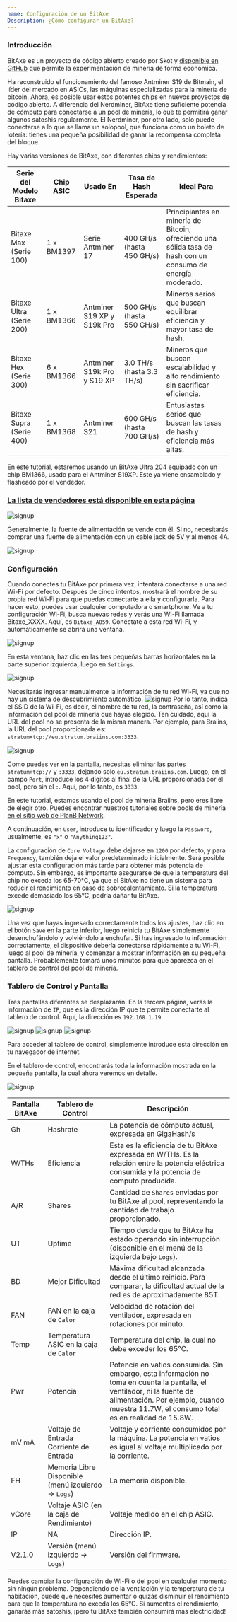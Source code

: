 ```yaml
---
name: Configuración de un BitAxe
Description: ¿Cómo configurar un BitAxe?
---
```


### Introducción

BitAxe es un proyecto de código abierto creado por Skot y [disponible en GitHub](https://github.com/skot/bitaxe) que permite la experimentación de minería de forma económica.

Ha reconstruido el funcionamiento del famoso Antminer S19 de Bitmain, el líder del mercado en ASICs, las máquinas especializadas para la minería de bitcoin. Ahora, es posible usar estos potentes chips en nuevos proyectos de código abierto. A diferencia del Nerdminer, BitAxe tiene suficiente potencia de cómputo para conectarse a un pool de minería, lo que te permitirá ganar algunos satoshis regularmente. El Nerdminer, por otro lado, solo puede conectarse a lo que se llama un solopool, que funciona como un boleto de lotería: tienes una pequeña posibilidad de ganar la recompensa completa del bloque.

Hay varias versiones de BitAxe, con diferentes chips y rendimientos:

| Serie del Modelo Bitaxe  | Chip ASIC | Usado En                     | Tasa de Hash Esperada       | Ideal Para                                                                                                  |
| ------------------------ | --------- | --------------------------- | --------------------------- | ---------------------------------------------------------------------------------------------------------- |
| Bitaxe Max (Serie 100)   | 1 x BM1397| Serie Antminer 17           | 400 GH/s (hasta 450 GH/s)   | Principiantes en minería de Bitcoin, ofreciendo una sólida tasa de hash con un consumo de energía moderado.|
| Bitaxe Ultra (Serie 200) | 1 x BM1366| Antminer S19 XP y S19k Pro  | 500 GH/s (hasta 550 GH/s)   | Mineros serios que buscan equilibrar eficiencia y mayor tasa de hash.                                      |
| Bitaxe Hex (Serie 300)   | 6 x BM1366| Antminer S19k Pro y S19 XP  | 3.0 TH/s (hasta 3.3 TH/s)   | Mineros que buscan escalabilidad y alto rendimiento sin sacrificar eficiencia.                             |
| Bitaxe Supra (Serie 400) | 1 x BM1368| Antminer S21                | 600 GH/s (hasta 700 GH/s)   | Entusiastas serios que buscan las tasas de hash y eficiencia más altas.                                    |

En este tutorial, estaremos usando un BitAxe Ultra 204 equipado con un chip BM1366, usado para el Antminer S19XP. Este ya viene ensamblado y flasheado por el vendedor.

### [La lista de vendedores está disponible en esta página](https://bitaxe.org/legit.html)

![signup](assets/2.webp)

Generalmente, la fuente de alimentación se vende con él. Si no, necesitarás comprar una fuente de alimentación con un cable jack de 5V y al menos 4A.

![signup](assets/1.webp)

### Configuración
Cuando conectes tu BitAxe por primera vez, intentará conectarse a una red Wi-Fi por defecto. Después de cinco intentos, mostrará el nombre de su propia red Wi-Fi para que puedas conectarte a ella y configurarla.
Para hacer esto, puedes usar cualquier computadora o smartphone. Ve a tu configuración Wi-Fi, busca nuevas redes y verás una Wi-Fi llamada Bitaxe_XXXX. Aquí, es `Bitaxe_A859`. Conéctate a esta red Wi-Fi, y automáticamente se abrirá una ventana.

![signup](assets/3.webp)

En esta ventana, haz clic en las tres pequeñas barras horizontales en la parte superior izquierda, luego en `Settings`.

![signup](assets/4.webp)

Necesitarás ingresar manualmente la información de tu red Wi-Fi, ya que no hay un sistema de descubrimiento automático.
![signup](assets/5.webp)
Por lo tanto, indica el SSID de la Wi-Fi, es decir, el nombre de tu red, la contraseña, así como la información del pool de minería que hayas elegido. Ten cuidado, aquí la URL del pool no se presenta de la misma manera. Por ejemplo, para Braiins, la URL del pool proporcionada es: `stratum+tcp://eu.stratum.braiins.com:3333`.

![signup](assets/6.webp)

Como puedes ver en la pantalla, necesitas eliminar las partes `stratum+tcp://` y `:3333`, dejando solo `eu.stratum.braiins.com`. Luego, en el campo `Port`, introduce los 4 dígitos al final de la URL proporcionada por el pool, pero sin el `:`. Aquí, por lo tanto, es `3333`.

En este tutorial, estamos usando el pool de minería Braiins, pero eres libre de elegir otro. Puedes encontrar nuestros tutoriales sobre pools de minería [en el sitio web de PlanB Network](https://planb.network/en/tutorials/mining).

A continuación, en `User`, introduce tu identificador y luego la `Password`, usualmente, es `"x"` o `"Anything123"`.

La configuración de `Core Voltage` debe dejarse en `1200` por defecto, y para `Frequency`, también deja el valor predeterminado inicialmente. Será posible ajustar esta configuración más tarde para obtener más potencia de cómputo. Sin embargo, es importante asegurarse de que la temperatura del chip no exceda los 65-70°C, ya que el BitAxe no tiene un sistema para reducir el rendimiento en caso de sobrecalentamiento. Si la temperatura excede demasiado los 65°C, podría dañar tu BitAxe.

![signup](assets/7.webp)

Una vez que hayas ingresado correctamente todos los ajustes, haz clic en el botón `Save` en la parte inferior, luego reinicia tu BitAxe simplemente desenchufándolo y volviéndolo a enchufar.
Si has ingresado tu información correctamente, el dispositivo debería conectarse rápidamente a tu Wi-Fi, luego al pool de minería, y comenzar a mostrar información en su pequeña pantalla. Probablemente tomará unos minutos para que aparezca en el tablero de control del pool de minería.
### Tablero de Control y Pantalla

Tres pantallas diferentes se desplazarán. En la tercera página, verás la información de `IP`, que es la dirección IP que te permite conectarte al tablero de control. Aquí, la dirección es `192.168.1.19`.

![signup](assets/8.webp) ![signup](assets/9.webp) ![signup](assets/10.webp)

Para acceder al tablero de control, simplemente introduce esta dirección en tu navegador de internet.

En el tablero de control, encontrarás toda la información mostrada en la pequeña pantalla, la cual ahora veremos en detalle.

![signup](assets/11.webp)

| Pantalla BitAxe | Tablero de Control                         | Descripción                                                                                                                                                                                                               |
| --------------- | ------------------------------------------- | ------------------------------------------------------------------------------------------------------------------------------------------------------------------------------------------------------------------------- |
| Gh              | Hashrate                                    | La potencia de cómputo actual, expresada en GigaHash/s                                                                                                                                                                    |
| W/THs           | Eficiencia                                 | Esta es la eficiencia de tu BitAxe expresada en W/THs. Es la relación entre la potencia eléctrica consumida y la potencia de cómputo producida.                                                                            |
| A/R             | Shares                                      | Cantidad de `Shares` enviadas por tu BitAxe al pool, representando la cantidad de trabajo proporcionado.                                                                                                                 |
| UT              | Uptime                                      | Tiempo desde que tu BitAxe ha estado operando sin interrupción (disponible en el menú de la izquierda bajo `Logs`).                                                                                                      |
| BD            | Mejor Dificultad                            | Máxima dificultad alcanzada desde el último reinicio. Para comparar, la dificultad actual de la red es de aproximadamente 85T.                                                                                             |
| FAN           | FAN en la caja de `Calor`                   | Velocidad de rotación del ventilador, expresada en rotaciones por minuto.                                                                                                                                                  |
| Temp          | Temperatura ASIC en la caja de `Calor`      | Temperatura del chip, la cual no debe exceder los 65°C.                                                                                                                                                                    |
| Pwr           | Potencia                                    | Potencia en vatios consumida. Sin embargo, esta información no toma en cuenta la pantalla, el ventilador, ni la fuente de alimentación. Por ejemplo, cuando muestra 11.7W, el consumo total es en realidad de 15.8W.      |
| mV mA         | Voltaje de Entrada Corriente de Entrada     | Voltaje y corriente consumidos por la máquina. La potencia en vatios es igual al voltaje multiplicado por la corriente.                                                                                                    |
| FH            | Memoria Libre Disponible (menú izquierdo -> `Logs`) | La memoria disponible.                                                                                                                                                                                                   |
| vCore         | Voltaje ASIC (en la caja de Rendimiento)    | Voltaje medido en el chip ASIC.                                                                                                                                                                                           |
| IP            | NA                                          | Dirección IP.                                                                                                                                                                                                             |
| V2.1.0        | Versión (menú izquierdo -> `Logs`)          | Versión del firmware.                                                                                                                                                                                                     |
Puedes cambiar la configuración de Wi-Fi o del pool en cualquier momento sin ningún problema.
Dependiendo de la ventilación y la temperatura de tu habitación, puede que necesites aumentar o quizás disminuir el rendimiento para que la temperatura no exceda los 65°C. Si aumentas el rendimiento, ganarás más satoshis, ¡pero tu BitAxe también consumirá más electricidad!